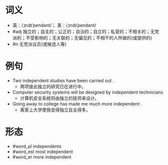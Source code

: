 # 词义
- 英：/ˌɪndɪˈpendənt/； 美：/ˌɪndɪˈpendənt/
- #adj 独立的；自主的；公正的；自治的；自立的；私营的；不相关的；无党派的；不受影响的；无关联的；无偏见的；不相干的人所做的(或提供的)
- #n 无党派议员(或候选人等)
# 例句
- Two independent studies have been carried out .
	- 两项彼此独立的研究已在进行中。
- Computer security systems will be designed by independent technicians
	- 计算机安全系统将由独立的技师来设计。
- Going away to college has made me much more independent .
	- 离家上大学使我变得独立自主得多。
# 形态
- #word_pl independents
- #word_est most independent
- #word_er more independent

